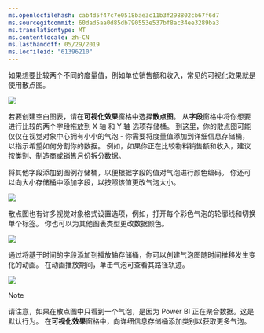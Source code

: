 ```yaml
---
ms.openlocfilehash: cab4d5f47c7e0518bae3c11b3f298802cb67f6d7
ms.sourcegitcommit: 60dad5aa0d85db790553e537bf8ac34ee3289ba3
ms.translationtype: MT
ms.contentlocale: zh-CN
ms.lasthandoff: 05/29/2019
ms.locfileid: "61396210"
---
```

如果想要比较两个不同的度量值，例如单位销售额和收入，常见的可视化效果就是使用散点图。

![](media/3-7-create-scatter-charts/3-7_1.png)

若要创建空白图表，请在**可视化效果**窗格中选择**散点图**。 从**字段**窗格中将你想要进行比较的两个字段拖放到 X 轴  和 Y 轴  选项存储桶。 到这里，你的散点图可能仅仅在视觉对象中心拥有小小的气泡 - 你需要将度量值添加到详细信息存储桶，以指示希望如何分割你的数据。  例如，如果你正在比较物料销售额和收入，建议按类别、制造商或销售月份拆分数据。

将其他字段添加到图例存储桶，以便根据字段的值对气泡进行颜色编码。  你还可以向大小存储桶中添加字段，以按照该值更改气泡大小。 

![](media/3-7-create-scatter-charts/3-7_2.png)

散点图也有许多视觉对象格式设置选项，例如，打开每个彩色气泡的轮廓线和切换单个标签。 你也可以为其他图表类型更改数据颜色。

![](media/3-7-create-scatter-charts/3-7_3.png)

通过将基于时间的字段添加到播放轴存储桶，你可以创建气泡图随时间推移发生变化的动画。  在动画播放期间，单击气泡可查看其路径轨迹。

![](media/3-7-create-scatter-charts/3-7_4.png)

>[!NOTE]
>请注意，如果在散点图中只看到一个气泡，是因为 Power BI 正在聚合数据。这是默认行为。 在**可视化效果**窗格中，向详细信息存储桶添加类别以获取更多气泡。 
> 
> 

